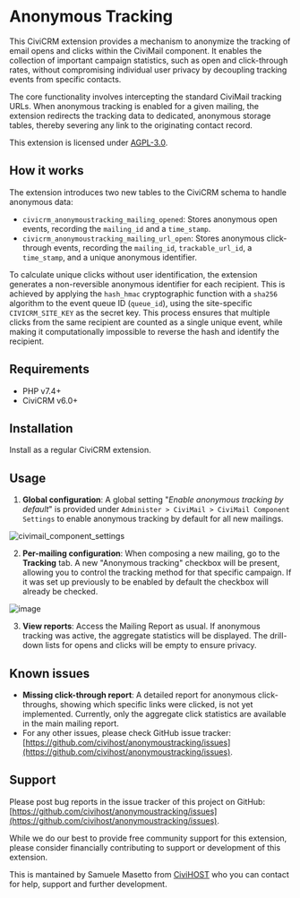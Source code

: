 # Anonymous Tracking

This CiviCRM extension provides a mechanism to anonymize the tracking of email opens and clicks within the CiviMail component. It enables the collection of important campaign statistics, such as open and click-through rates, without compromising individual user privacy by decoupling tracking events from specific contacts.

The core functionality involves intercepting the standard CiviMail tracking URLs. When anonymous tracking is enabled for a given mailing, the extension redirects the tracking data to dedicated, anonymous storage tables, thereby severing any link to the originating contact record.

This extension is licensed under [AGPL-3.0](LICENSE.txt).

## How it works

The extension introduces two new tables to the CiviCRM schema to handle anonymous data:

* `civicrm_anonymoustracking_mailing_opened`: Stores anonymous open events, recording the `mailing_id` and a `time_stamp`.
* `civicrm_anonymoustracking_mailing_url_open`: Stores anonymous click-through events, recording the `mailing_id`, `trackable_url_id`, a `time_stamp`, and a unique anonymous identifier.

To calculate unique clicks without user identification, the extension generates a non-reversible anonymous identifier for each recipient. This is achieved by applying the `hash_hmac` cryptographic function with a `sha256` algorithm to the event queue ID (`queue_id`), using the site-specific `CIVICRM_SITE_KEY` as the secret key. This process ensures that multiple clicks from the same recipient are counted as a single unique event, while making it computationally impossible to reverse the hash and identify the recipient.

## Requirements

* PHP v7.4+
* CiviCRM v6.0+

## Installation

Install as a regular CiviCRM extension.

## Usage

1. **Global configuration**: A global setting "_Enable anonymous tracking by default_" is provided under `Administer > CiviMail > CiviMail Component Settings` to enable anonymous tracking by default for all new mailings.

![civimail_component_settings](https://github.com/user-attachments/assets/2fc6c422-b597-4a56-a357-cb9fafcc1494)

2. **Per-mailing configuration**: When composing a new mailing, go to the **Tracking** tab. A new "Anonymous tracking" checkbox will be present, allowing you to control the tracking method for that specific campaign. If it was set up previously to be enabled by default the checkbox will already be checked.

![image](https://github.com/user-attachments/assets/39568c73-e967-4464-a640-f667160291cb)

3. **View reports**: Access the Mailing Report as usual. If anonymous tracking was active, the aggregate statistics will be displayed. The drill-down lists for opens and clicks will be empty to ensure privacy.

## Known issues
* **Missing click-through report**: A detailed report for anonymous click-throughs, showing which specific links were clicked, is not yet implemented. Currently, only the aggregate click statistics are available in the main mailing report.
* For any other issues, please check GitHub issue tracker: [https://github.com/civihost/anonymoustracking/issues](https://github.com/civihost/anonymoustracking/issues).

## Support

Please post bug reports in the issue tracker of this project on GitHub: [https://github.com/civihost/anonymoustracking/issues](https://github.com/civihost/anonymoustracking/issues).

While we do our best to provide free community support for this extension, please consider financially contributing to support or development of this extension.

This is mantained by Samuele Masetto from [CiviHOST](https://www.civihost.it/) who you can contact for help, support and further development.
